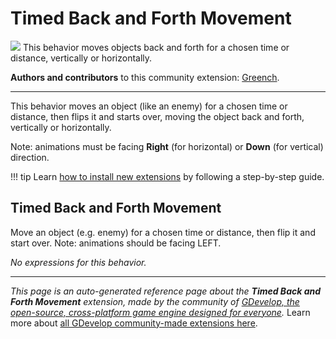 # Timed Back and Forth Movement

<img src="https://resources.gdevelop-app.com/assets/Icons/repeat.svg" class="extension-icon"></img>
This behavior moves objects back and forth for a chosen time or distance, vertically or horizontally.

**Authors and contributors** to this community extension: [Greench](https://gd.games/Greench).

---

This behavior moves an object (like an enemy) for a chosen time or distance, then flips it and starts over, moving the object back and forth, vertically or horizontally.

Note: animations must be facing **Right** (for horizontal) or **Down** (for vertical) direction.

!!! tip
    Learn [how to install new extensions](/gdevelop5/extensions/search) by following a step-by-step guide.



## Timed Back and Forth Movement 

Move an object (e.g. enemy) for a chosen time or distance, then flip it and start over. 
Note: animations should be facing LEFT. 

_No expressions for this behavior._


---

*This page is an auto-generated reference page about the **Timed Back and Forth Movement** extension, made by the community of [GDevelop, the open-source, cross-platform game engine designed for everyone](https://gdevelop.io/).* Learn more about [all GDevelop community-made extensions here](/gdevelop5/extensions).